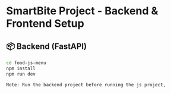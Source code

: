 # SmartBite Project - Backend & Frontend Setup

## 📦 Backend (FastAPI)

```bash
cd food-js-menu
npm install
npm run dev

Note: Run the backend project before running the js project,
